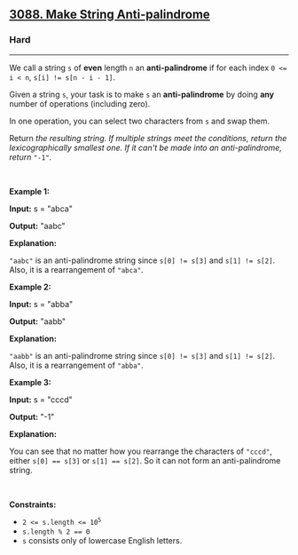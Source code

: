 <h2><a href="https://leetcode.com/problems/make-string-anti-palindrome/">3088. Make String Anti-palindrome</a></h2><h3>Hard</h3><hr><div><p>We call a string <code>s</code> of <strong>even</strong> length <code>n</code> an <strong>anti-palindrome</strong> if for each index <code>0 &lt;= i &lt; n</code>, <code>s[i] != s[n - i - 1]</code>.</p>

<p>Given a string <code>s</code>, your task is to make <code>s</code> an <strong>anti-palindrome</strong> by doing <strong>any</strong> number of operations (including zero).</p>

<p>In one operation, you can select two characters from <code>s</code> and swap them.</p>

<p>Return <em>the resulting string. If multiple strings meet the conditions, return the <span data-keyword="lexicographically-smaller-string">lexicographically smallest</span> one. If it can't be made into an anti-palindrome, return </em><code>"-1"</code><em>.</em></p>

<p>&nbsp;</p>
<p><strong class="example">Example 1:</strong></p>

<div class="example-block">
<p><strong>Input:</strong> <span class="example-io">s = "abca"</span></p>

<p><strong>Output:</strong> <span class="example-io">"aabc"</span></p>

<p><strong>Explanation:</strong></p>

<p><code>"aabc"</code> is an anti-palindrome string since <code>s[0] != s[3]</code> and <code>s[1] != s[2]</code>. Also, it is a rearrangement of <code>"abca"</code>.</p>
</div>

<p><strong class="example">Example 2:</strong></p>

<div class="example-block">
<p><strong>Input:</strong> <span class="example-io">s = "abba"</span></p>

<p><strong>Output:</strong> <span class="example-io">"aabb"</span></p>

<p><strong>Explanation:</strong></p>

<p><code>"aabb"</code> is an anti-palindrome string since <code>s[0] != s[3]</code> and <code>s[1] != s[2]</code>. Also, it is a rearrangement of <code>"abba"</code>.</p>
</div>

<p><strong class="example">Example 3:</strong></p>

<div class="example-block">
<p><strong>Input:</strong> <span class="example-io">s = "cccd"</span></p>

<p><strong>Output:</strong> <span class="example-io">"-1"</span></p>

<p><strong>Explanation:</strong></p>

<p>You can see that no matter how you rearrange the characters of <code>"cccd"</code>, either <code>s[0] == s[3]</code> or <code>s[1] == s[2]</code>. So it can not form an anti-palindrome string.</p>
</div>

<p>&nbsp;</p>
<p><strong>Constraints:</strong></p>

<ul>
	<li><code>2 &lt;= s.length &lt;= 10<sup>5</sup></code></li>
	<li><code>s.length % 2 == 0</code></li>
	<li><code>s</code> consists only of lowercase English letters.</li>
</ul>
</div>
